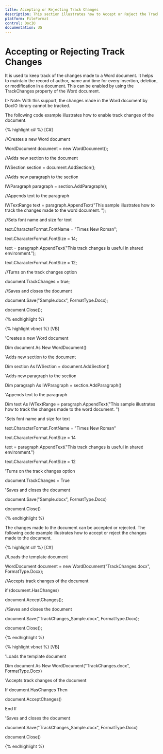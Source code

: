 ```yaml
---
title: Accepting or Rejecting Track Changes
description: This section illustrates how to Accept or Reject the Track changes of the Word document
platform: FileFormat
control: DocIO
documentation: UG
---
```

# Accepting or Rejecting Track Changes

It is used to keep track of the changes made to a Word document. It helps to maintain the record of author, name and time for every insertion, deletion, or modification in a document. This can be enabled by using the TrackChanges property of the Word document.

I> Note: With this support, the changes made in the Word document by DocIO library cannot be tracked.

The following code example illustrates how to enable track changes of the document.

{% highlight c# %}
[C#]

//Creates a new Word document 

WordDocument document = new WordDocument();

//Adds new section to the document

IWSection section = document.AddSection();

//Adds new paragraph to the section

IWParagraph paragraph = section.AddParagraph();

//Appends text to the paragraph

IWTextRange text = paragraph.AppendText("This sample illustrates how to track the changes made to the word document. ");

//Sets font name and size for text

text.CharacterFormat.FontName = "Times New Roman";

text.CharacterFormat.FontSize = 14;

text = paragraph.AppendText("This track changes is useful in shared environment.");

text.CharacterFormat.FontSize = 12;

//Turns on the track changes option

document.TrackChanges = true;

//Saves and closes the document

document.Save("Sample.docx", FormatType.Docx);

document.Close();



{% endhighlight %}

{% highlight vbnet %}
[VB]

'Creates a new Word document 

Dim document As New WordDocument()

'Adds new section to the document

Dim section As IWSection = document.AddSection()

'Adds new paragraph to the section

Dim paragraph As IWParagraph = section.AddParagraph()

'Appends text to the paragraph

Dim text As IWTextRange = paragraph.AppendText("This sample illustrates how to track the changes made to the word document. ")

'Sets font name and size for text

text.CharacterFormat.FontName = "Times New Roman"

text.CharacterFormat.FontSize = 14

text = paragraph.AppendText("This track changes is useful in shared environment.")

text.CharacterFormat.FontSize = 12

'Turns on the track changes option

document.TrackChanges = True

'Saves and closes the document

document.Save("Sample.docx", FormatType.Docx)

document.Close()



{% endhighlight %}

The changes made to the document can be accepted or rejected. The following code example illustrates how to accept or reject the changes made to the document. 

{% highlight c# %}
[C#]

//Loads the template document

WordDocument document = new WordDocument("TrackChanges.docx", FormatType.Docx);

//Accepts track changes of the document

if (document.HasChanges)

document.AcceptChanges();

//Saves and closes the document

document.Save("TrackChanges_Sample.docx", FormatType.Docx);

document.Close();



{% endhighlight %}

{% highlight vbnet %}
[VB]

'Loads the template document

Dim document As New WordDocument("TrackChanges.docx", FormatType.Docx)

'Accepts track changes of the document

If document.HasChanges Then

document.AcceptChanges()

End If

'Saves and closes the document

document.Save("TrackChanges_Sample.docx", FormatType.Docx)

document.Close()



{% endhighlight %}

